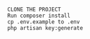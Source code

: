     CLONE THE PROJECT
    Run composer install
    cp .env.example to .env
    php artisan key:generate
